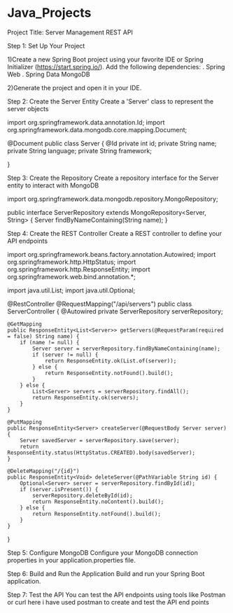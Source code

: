 # Java_Projects
Project Title: Server Management REST API

Step 1: Set Up Your Project

1)Create a new Spring Boot project using your favorite IDE or Spring Initializer (https://start.spring.io/). Add the following dependencies:
 . Spring Web
 . Spring Data MongoDB
 
2)Generate the project and open it in your IDE.

Step 2: Create the Server Entity
Create a 'Server' class to represent the server objects

import org.springframework.data.annotation.Id;
import org.springframework.data.mongodb.core.mapping.Document;

@Document
public class Server {
    @Id
    private int id;
    private String name;
    private String language;
    private String framework;

  
}


Step 3: Create the Repository
Create a repository interface for the Server entity to interact with MongoDB

import org.springframework.data.mongodb.repository.MongoRepository;

public interface ServerRepository extends MongoRepository<Server, String> {
    Server findByNameContaining(String name);
}


Step 4: Create the REST Controller
Create a REST controller to define your API endpoints

import org.springframework.beans.factory.annotation.Autowired;
import org.springframework.http.HttpStatus;
import org.springframework.http.ResponseEntity;
import org.springframework.web.bind.annotation.*;

import java.util.List;
import java.util.Optional;

@RestController
@RequestMapping("/api/servers")
public class ServerController {
    @Autowired
    private ServerRepository serverRepository;

    @GetMapping
    public ResponseEntity<List<Server>> getServers(@RequestParam(required = false) String name) {
        if (name != null) {
            Server server = serverRepository.findByNameContaining(name);
            if (server != null) {
                return ResponseEntity.ok(List.of(server));
            } else {
                return ResponseEntity.notFound().build();
            }
        } else {
            List<Server> servers = serverRepository.findAll();
            return ResponseEntity.ok(servers);
        }
    }

    @PutMapping
    public ResponseEntity<Server> createServer(@RequestBody Server server) {
        Server savedServer = serverRepository.save(server);
        return ResponseEntity.status(HttpStatus.CREATED).body(savedServer);
    }

    @DeleteMapping("/{id}")
    public ResponseEntity<Void> deleteServer(@PathVariable String id) {
        Optional<Server> server = serverRepository.findById(id);
        if (server.isPresent()) {
            serverRepository.deleteById(id);
            return ResponseEntity.noContent().build();
        } else {
            return ResponseEntity.notFound().build();
        }
    }
}


Step 5: Configure MongoDB
Configure your MongoDB connection properties in your application.properties file.

Step 6: Build and Run the Application
Build and run your Spring Boot application.

Step 7: Test the API
You can test the API endpoints using tools like Postman or curl here i have used postman to create and test the API end points
